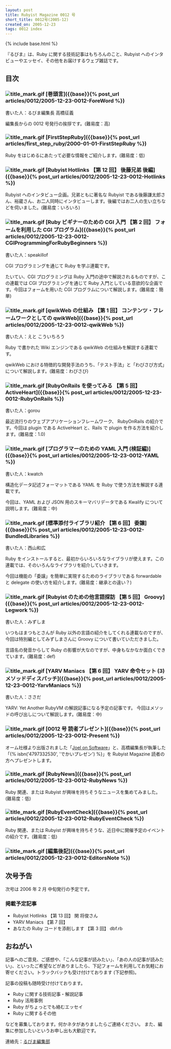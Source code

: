 ```yaml
---
layout: post
title: Rubyist Magazine 0012 号
short_title: 0012号(2005-12)
created_on: 2005-12-23
tags: 0012 index
---
```

{% include base.html %}


『るびま』は、Ruby に関する技術記事はもちろんのこと、Rubyist へのインタビューやエッセイ、その他をお届けするウェブ雑誌です。

## 目次

### ![title_mark.gif]({{base}}{{site.baseurl}}/images/title_mark.gif) [巻頭言]({{base}}{% post_url articles/0012/2005-12-23-0012-ForeWord %})

書いた人：るびま編集長 高橋征義

編集長からの 0012 号発行の挨拶です。(難易度：高)

### ![title_mark.gif]({{base}}{{site.baseurl}}/images/title_mark.gif) [FirstStepRuby]({{base}}{% post_url articles/first_step_ruby/2000-01-01-FirstStepRuby %})

Ruby をはじめるにあたって必要な情報をご紹介します。(難易度：低)

### ![title_mark.gif]({{base}}{{site.baseurl}}/images/title_mark.gif) [Rubyist Hotlinks 【第 12 回】 後藤兄弟 後編]({{base}}{% post_url articles/0012/2005-12-23-0012-Hotlinks %})

Rubyist へのインタビュー企画。兄弟ともに著名な Rubyist である後藤謙太郎さん、裕蔵さん、お二人同時にインタビューします。後編ではお二人の生い立ちなどを伺いました。(難易度：いろいろ)

### ![title_mark.gif]({{base}}{{site.baseurl}}/images/title_mark.gif) [Ruby ビギナーのための CGI 入門 【第 2 回】 フォームを利用した CGI プログラム]({{base}}{% post_url articles/0012/2005-12-23-0012-CGIProgrammingForRubyBeginners %})

書いた人：speakillof

CGI プログラミングを通じて Ruby を学ぶ連載です。

たいてい、CGI プログラミングは Ruby 入門の途中で解説されるものですが、この連載では CGI プログラミングを通じて Ruby 入門としている意欲的な企画です。今回はフォームを用いた CGI プログラムについて解説します。(難易度：簡単)

### ![title_mark.gif]({{base}}{{site.baseurl}}/images/title_mark.gif) [qwikWeb の仕組み 【第 1 回】 コンテンツ・フレームワークとしての qwikWeb]({{base}}{% post_url articles/0012/2005-12-23-0012-qwikWeb %})

書いた人：えと こういちろう

Ruby で書かれた Wiki エンジンである qwikWeb の仕組みを解説する連載です。

qwikWeb における特徴的な開発手法のうち、「テスト手法」と「わびさび方式」について解説します。(難易度：わびさび)

### ![title_mark.gif]({{base}}{{site.baseurl}}/images/title_mark.gif) [RubyOnRails を使ってみる 【第 5 回】 ActiveHeart]({{base}}{% post_url articles/0012/2005-12-23-0012-RubyOnRails %})

書いた人：gorou

最近流行りのウェブアプリケーションフレームワーク、 RubyOnRails の紹介です。今回は plugin である ActiveHeart と、Rails で plugin を作る方法を紹介します。(難易度：1.0)

### ![title_mark.gif]({{base}}{{site.baseurl}}/images/title_mark.gif) [プログラマーのための YAML 入門 (検証編)]({{base}}{% post_url articles/0012/2005-12-23-0012-YAML %})

書いた人：kwatch

構造化データ記述フォーマットである YAML を Ruby で使う方法を解説する連載です。

今回は、YAML および JSON 用のスキーマバリデータである Kwalify について説明します。(難易度：中)

### ![title_mark.gif]({{base}}{{site.baseurl}}/images/title_mark.gif) [標準添付ライブラリ紹介 【第 6 回】 委譲]({{base}}{% post_url articles/0012/2005-12-23-0012-BundledLibraries %})

書いた人：西山和広

Ruby をインストールすると、最初からいろいろなライブラリが使えます。この連載では、そのいろんなライブラリを紹介していきます。

今回は機能の「委譲」を簡単に実現するためのライブラリである forwardable と delegate の使い方を紹介します。(難易度：継承との違い？)

### ![title_mark.gif]({{base}}{{site.baseurl}}/images/title_mark.gif) [Rubyist のための他言語探訪 【第 5 回】 Groovy]({{base}}{% post_url articles/0012/2005-12-23-0012-Legwork %})

書いた人：みずしま

いつもはまつもとさんが Ruby 以外の言語の紹介をしてくれる連載なのですが、今回は特別編としてみずしまさんに Groovy について書いていただきました。

言語名の発音からして Ruby の影響が大なのですが、中身もなかなか面白くできています。(難易度：def)

### ![title_mark.gif]({{base}}{{site.baseurl}}/images/title_mark.gif) [YARV Maniacs 【第 6 回】 YARV 命令セット (3) メソッドディスパッチ]({{base}}{% post_url articles/0012/2005-12-23-0012-YarvManiacs %})

書いた人：ささだ

YARV: Yet Another RubyVM の解説記事になる予定の記事です。
今回はメソッドの呼び出しについて解説します。(難易度：中)

### ![title_mark.gif]({{base}}{{site.baseurl}}/images/title_mark.gif)  [0012 号 読者プレゼント]({{base}}{% post_url articles/0012/2005-12-23-0012-Present %})

オーム社様より出版されました「[Joel on Software](http://ssl.ohmsha.co.jp/cgi-bin/menu.cgi?ISBN=4-274-06630-4)」と、高橋編集長が執筆した「{% isbn('4797332530', 'でかいプレゼン') %}」を Rubyist Magazine 読者の方へプレゼントします。

### ![title_mark.gif]({{base}}{{site.baseurl}}/images/title_mark.gif) [RubyNews]({{base}}{% post_url articles/0012/2005-12-23-0012-RubyNews %})

Ruby 関連、または Rubyist が興味を持ちそうなニュースを集めてみました。(難易度：低)

### ![title_mark.gif]({{base}}{{site.baseurl}}/images/title_mark.gif) [RubyEventCheck]({{base}}{% post_url articles/0012/2005-12-23-0012-RubyEventCheck %})

Ruby 関連、または Rubyist が興味を持ちそうな、近日中に開催予定のイベントの紹介です。(難易度：低)

### ![title_mark.gif]({{base}}{{site.baseurl}}/images/title_mark.gif) [編集後記]({{base}}{% post_url articles/0012/2005-12-23-0012-EditorsNote %})

## 次号予告

次号は 2006 年 2 月 中旬発行の予定です。

### 掲載予定記事

* Rubyist Hotlinks 【第 13 回】 関 将俊さん
* YARV Maniacs 【第 7 回】
* あなたの Ruby コードを添削します 【第 3 回】 dbf.rb


## おねがい

記事へのご意見、ご感想や、「こんな記事が読みたい」、「あの人の記事が読みたい」、といったご希望などがありましたら、下記フォームを利用してお気軽にお寄せください。トラックバックも受け付けております (下記参照)。

記事の投稿も随時受け付けております。

* Ruby に関する技術記事・解説記事
* Ruby 活用事例
* Ruby がちょっとでも絡むエッセイ
* Ruby に関するその他


などを募集しております。何かネタがありましたらご連絡ください。
また、編集に参加したいというお申し出も大歓迎です。

連絡先：[るびま編集部](mailto:magazine@ruby-no-kai.org)


